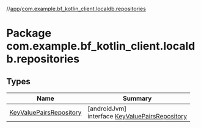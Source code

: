 //[app](../../index.md)/[com.example.bf_kotlin_client.localdb.repositories](index.md)

# Package com.example.bf_kotlin_client.localdb.repositories

## Types

| Name | Summary |
|---|---|
| [KeyValuePairsRepository](-key-value-pairs-repository/index.md) | [androidJvm]<br>interface [KeyValuePairsRepository](-key-value-pairs-repository/index.md) |
